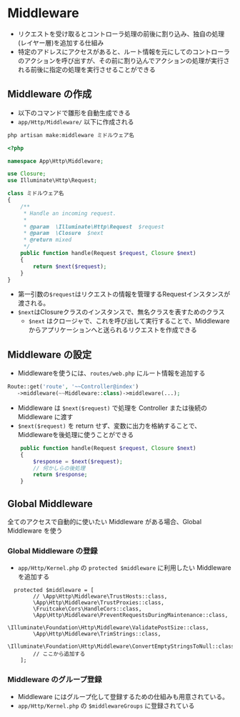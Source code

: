 # Middleware

- リクエストを受け取るとコントローラ処理の前後に割り込み、独自の処理(レイヤー層)を追加する仕組み
- 特定のアドレスにアクセスがあると、ルート情報を元にしてのコントローラのアクションを呼び出すが、その前に割り込んでアクションの処理が実行される前後に指定の処理を実行させることができる

## Middleware の作成

- 以下のコマンドで雛形を自動生成できる
- `app/Http/Middleware/` 以下に作成される

```sh
php artisan make:middleware ミドルウェア名
```

```php
<?php

namespace App\Http\Middleware;

use Closure;
use Illuminate\Http\Request;

class ミドルウェア名
{
    /**
     * Handle an incoming request.
     *
     * @param  \Illuminate\Http\Request  $request
     * @param  \Closure  $next
     * @return mixed
     */
    public function handle(Request $request, Closure $next)
    {
        return $next($request);
    }
}

```

- 第一引数の`$request`はリクエストの情報を管理するRequestインスタンスが渡される。
- `$next`はClosureクラスのインスタンスで、無名クラスを表すためのクラス
  - `$next` はクロージャで、これを呼び出して実行することで、Middleware からアプリケーションへと送られるリクエストを作成できる

## Middleware の設定

- Middlewareを使うには、`routes/web.php` にルート情報を追加する

```php
Route::get('route', '~~Controller@index')
   ->middleware(~~Middleware::class)->middleware(...);
```

- Middleware は `$next($request)` で処理を Controller または後続の Middleware に渡す
- `$next($request)` を return せず、変数に出力を格納することで、Middlewareを後処理に使うことができる

```php
    public function handle(Request $request, Closure $next)
    {
        $response = $next($request);
        // 何かしらの後処理
        return $response;
    }
```

## Global Middleware

全てのアクセスで自動的に使いたい Middleware がある場合、Global Middleware を使う

### Global Middleware の登録

- `app/Http/Kernel.php` の `protected $middleware` に利用したい Middleware を追加する

```php:app/Http/Kernel.php
  protected $middleware = [
        // \App\Http\Middleware\TrustHosts::class,
        \App\Http\Middleware\TrustProxies::class,
        \Fruitcake\Cors\HandleCors::class,
        \App\Http\Middleware\PreventRequestsDuringMaintenance::class,
        \Illuminate\Foundation\Http\Middleware\ValidatePostSize::class,
        \App\Http\Middleware\TrimStrings::class,
        \Illuminate\Foundation\Http\Middleware\ConvertEmptyStringsToNull::class,
        // ここから追加する
    ];
```

### Middleware のグループ登録

- Middleware にはグループ化して登録するための仕組みも用意されている。
- `app/Http/Kernel.php` の `$middlewareGroups` に登録されている

